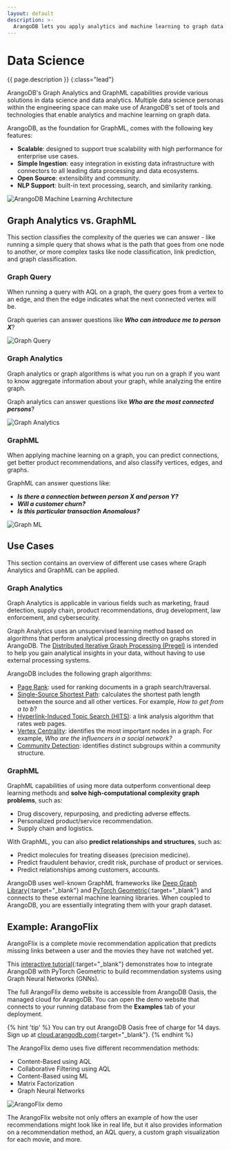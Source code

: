 ```yaml
---
layout: default
description: >- 
  ArangoDB lets you apply analytics and machine learning to graph data at scale
---
```

# Data Science

{{ page.description }}
{:class="lead"}

ArangoDB's Graph Analytics and GraphML capabilities provide various solutions
in data science and data analytics. Multiple data science personas within the
engineering space can make use of ArangoDB's set of tools and technologies that
enable analytics and machine learning on graph data. 

ArangoDB, as the foundation for GraphML, comes with the following key features:

- **Scalable**: designed to support true scalability with high performance for
 enterprise use cases.
- **Simple Ingestion**: easy integration in existing data infrastructure with
 connectors to all leading data processing and data ecosystems.
- **Open Source**: extensibility and community.
- **NLP Support**: built-in text processing, search, and similarity ranking.

![ArangoDB Machine Learning Architecture](images/machine-learning-architecture.png)

## Graph Analytics vs. GraphML

This section classifies the complexity of the queries we can answer - 
like running a simple query that shows what is the path that goes from one node
to another, or more complex tasks like node classification,
link prediction, and graph classification.

### Graph Query

When running a query with AQL on a graph, the query goes from a vertex to an edge,
and then the edge indicates what the next connected vertex will be.

Graph queries can answer questions like _**Who can introduce me to person X**_?

![Graph Query](images/graph-query.png)

### Graph Analytics

Graph analytics or graph algorithms is what you run on a graph if you want to 
know aggregate information about your graph, while analyzing the entire graph.

Graph analytics can answer questions like _**Who are the most connected persons**_?

![Graph Analytics](images/graph-analytics.png)

### GraphML

When applying machine learning on a graph, you can predict connections, get 
better product recommendations, and also classify vertices, edges, and graphs.

GraphML can answer questions like:
- _**Is there a connection between person X and person Y?**_
- _**Will a customer churn?**_ 
- _**Is this particular transaction Anomalous?**_

![Graph ML](images/graph-ml.png)

## Use Cases

This section contains an overview of different use cases where Graph Analytics
and GraphML can be applied.

### Graph Analytics

Graph Analytics is applicable in various fields such as marketing, fraud detection, supply chain,
product recommendations, drug development, law enforcement, and cybersecurity.

Graph Analytics uses an unsupervised
learning method based on algorithms that perform analytical processing
directly on graphs stored in ArangoDB. The 
[Distributed Iterative Graph Processing (Pregel)](graphs-pregel.html)
is intended to help you gain analytical insights in
your data, without having to use external processing systems.

ArangoDB includes the following graph algorithms:
- [Page Rank](graphs-pregel-algorithms.html#pagerank): used for ranking documents in a graph
search/traversal.
- [Single-Source Shortest Path](graphs-pregel-algorithms.html#single-source-shortest-path): calculates
 the shortest path length between the source and all other vertices.
 For example, _How to get from a to b_?
- [Hyperlink-Induced Topic Search (HITS)](graphs-pregel-algorithms.html#hyperlink-induced-topic-search-hits): 
 a link analysis algorithm that rates web pages.
- [Vertex Centrality](graphs-pregel-algorithms.html#vertex-centrality): identifies the most important
 nodes in a graph. For example, _Who are the influencers in a social network?_
- [Community Detection](graphs-pregel-algorithms.html#community-detection): identifies distinct subgroups
 within a community structure.

### GraphML

GraphML capabilities of using more data outperform conventional deep learning
methods and **solve high-computational complexity graph problems**, such as: 
- Drug discovery, repurposing, and predicting adverse effects.
- Personalized product/service recommendation.
- Supply chain and logistics.

With GraphML, you can also **predict relationships and structures**, such as:
- Predict molecules for treating diseases (precision medicine).
- Predict fraudulent behavior, credit risk, purchase of product or services.
- Predict relationships among customers, accounts.

ArangoDB uses well-known GraphML frameworks like
[Deep Graph Library](https://www.dgl.ai){:target="_blank"}
and [PyTorch Geometric](https://pytorch-geometric.readthedocs.io/en/latest/){:target="_blank"} 
and connects to these external machine learning libraries. When coupled to
ArangoDB, you are essentially integrating them with your graph dataset.

## Example: ArangoFlix

ArangoFlix is a complete movie recommendation application that predicts missing
links between a user and the movies they have not watched yet.

This [interactive tutorial](https://colab.research.google.com/github/arangodb/interactive_tutorials/blob/master/notebooks/Integrate_ArangoDB_with_PyG.ipynb){:target="_blank"} 
demonstrates how to integrate ArangoDB with PyTorch Geometric to
build recommendation systems using Graph Neural Networks (GNNs).

The full ArangoFlix demo website is accessible from ArangoDB Oasis,
the managed cloud for ArangoDB. You can open the demo website that connects to
your running database from the **Examples** tab of your deployment.

{% hint 'tip' %}
You can try out ArangoDB Oasis free of charge for 14 days.
Sign up at [cloud.arangodb.com](https://cloud.arangodb.com/){:target="_blank"}. 
{% endhint %}

The ArangoFlix demo uses five different recommendation methods:
- Content-Based using AQL
- Collaborative Filtering using AQL
- Content-Based using ML
- Matrix Factorization
- Graph Neural Networks 

![ArangoFlix demo](images/data-science-arangoflix.png)

The ArangoFlix website not only offers an example of how the user recommendations might
look like in real life, but it also provides information on a recommendation method, an
AQL query, a custom graph visualization for each movie, and more.
